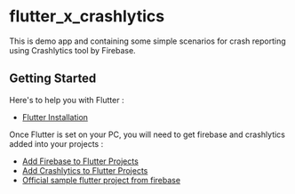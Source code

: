 # flutter_x_crashlytics

This is demo app and containing some simple scenarios for crash reporting using Crashlytics tool by Firebase.

## Getting Started

Here's to help you with Flutter : 
- [Flutter Installation](https://flutter.dev/docs/get-started/install)

Once Flutter is set on your PC, you will need to get firebase and crashlytics added into your projects :
- [Add Firebase to Flutter Projects](https://firebase.google.com/docs/flutter/setup?platform=android)
- [Add Crashlytics to Flutter Projects](https://pub.dev/packages/firebase_crashlytics)
- [Official sample flutter project from firebase](https://github.com/FirebaseExtended/flutterfire/tree/master/packages/firebase_crashlytics/example)

